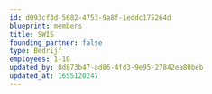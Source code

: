 ```yaml
---
id: d093cf3d-5682-4753-9a8f-1eddc175264d
blueprint: members
title: SWIS
founding_partner: false
type: Bedrijf
employees: 1-10
updated_by: 8d873b47-ad86-4fd3-9e95-27842ea80beb
updated_at: 1655120247
---
```

